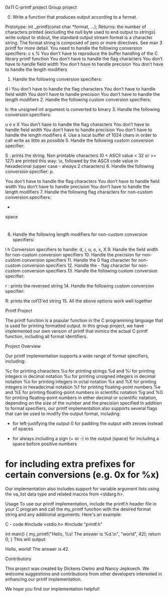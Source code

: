0x11 C-printf project 
Group project

0. Write a function that produces output according to a format.

Prototype: int _printf(const char *format, ...);
Returns: the number of characters printed (excluding the null byte used to end output to strings)
write output to stdout, the standard output stream
format is a character string. The format string is composed of zero or more directives. See man 3 printf for more detail. You need to handle the following conversion specifiers:
c
s
%
You don’t have to reproduce the buffer handling of the C library printf function
You don’t have to handle the flag characters
You don’t have to handle field width
You don’t have to handle precision
You don’t have to handle the length modifiers
1. Handle the following conversion specifiers:

d
i
You don’t have to handle the flag characters
You don’t have to handle field width
You don’t have to handle precision
You don’t have to handle the length modifiers
2. Handle the following custom conversion specifiers:

b: the unsigned int argument is converted to binary
3. Handle the following conversion specifiers:

u
o
x
X
You don’t have to handle the flag characters
You don’t have to handle field width
You don’t have to handle precision
You don’t have to handle the length modifiers
4. Use a local buffer of 1024 chars in order to call write as little as possible
5. Handle the following custom conversion specifier:

S : prints the string.
Non printable characters (0 < ASCII value < 32 or >= 127) are printed this way: \x, followed by the ASCII code value in hexadecimal (upper case - always 2 characters)
6. Handle the following conversion specifier: p.

You don’t have to handle the flag characters
You don’t have to handle field width
You don’t have to handle precision
You don’t have to handle the length modifiers
7. Handle the following flag characters for non-custom conversion specifiers:

+
space
#
8. Handle the following length modifiers for non-custom conversion specifiers:

l
h
Conversion specifiers to handle: d, i, u, o, x, X
9. Handle the field width for non-custom conversion specifiers
10. Handle the precision for non-custom conversion specifiers
11. Handle the 0 flag character for non-custom conversion specifiers
12. Handle the - flag character for non-custom conversion specifiers
13. Handle the following custom conversion specifier:

r : prints the reversed string
14. Handle the following custom conversion specifier:

R: prints the rot13'ed string
15. All the above options work well together

Printf Project

The printf function is a popular function in the C programming language that is used for printing formatted output. In this group project, we have implemented our own version of printf that mimics the actual C printf function, including all format identifiers.

Project Overview

Our printf implementation supports a wide range of format specifiers, including:

%c for printing characters
%s for printing strings
%d and %i for printing integers in decimal notation
%u for printing unsigned integers in decimal notation
%o for printing integers in octal notation
%x and %X for printing integers in hexadecimal notation
%f for printing floating-point numbers
%e and %E for printing floating-point numbers in scientific notation
%g and %G for printing floating-point numbers in either decimal or scientific notation, depending on the size of the number and the precision specified
In addition to format specifiers, our printf implementation also supports several flags that can be used to modify the output format, including:

- for left-justifying the output
0 for padding the output with zeroes instead of spaces
+ for always including a sign (+ or -) in the output
(space) for including a space before positive numbers
# for including extra prefixes for certain conversions (e.g. 0x for %x)
Our implementation also includes support for variable argument lists using the va_list data type and related macros from <stdarg.h>.

Usage
To use our printf implementation, include the printf.h header file in your C program and call the my_printf function with the desired format string and any additional arguments. Here's an example:

C - code
#include <stdio.h>
#include "printf.h"

int main() {
    my_printf("Hello, %s! The answer is %d.\n", "world", 42);
    return 0;
}
This will output:

Hello, world! The answer is 42.

Contributors

This project was created by Dickens Owino and Nancy Jepkoech. We welcome suggestions and contributions from other developers interested in enhancing our printf implementation.

We hope you find our implementation helpful!
